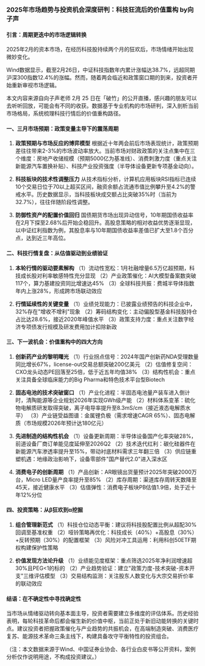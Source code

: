 ### 2025年市场趋势与投资机会深度研判：科技狂流后的价值重构 by向子声

#### 引言：周期更迭中的市场逻辑转换
2025年2月的资本市场，在经历科技股持续两个月的狂欢后，市场情绪开始出现微妙变化。

Wind数据显示，截至2月26日，中证科技指数年内累计涨幅达38.7%，远超同期沪深300指数12.4%的涨幅。然而，随着两会临近和政策窗口期的到来，投资者开始重新审视市场逻辑。

本文内容来源自向子声老师 2月 25 日在「破竹」的公开直播，感兴趣的朋友可以去听听回放，可能会有不同的收获。数据基于专业机构的市场研判，深入剖析当前市场格局，系统梳理科技行情后的价值重构路径。

#### 一、三月市场预期：政策变量主导下的震荡周期
1. **政策预期与市场反应的博弈模型**
根据近十年两会前后市场表现统计，政策预期差往往带来2-3%的市场波动率放大。当前市场对财政政策的关注点集中在三个维度：房地产收储规模（预期5000亿为基准线）、消费刺激力度（重点关注新能源汽车置换补贴）、科技产业投资强度（半导体设备更新专项基金动向）。

2. **科技板块的技术性调整压力**
从技术指标分析，计算机应用板块RSI指标已连续10个交易日位于70以上超买区间，融资余额占流通市值比例攀升至4.2%的警戒水平。历史数据显示，当科技板块成交额占比突破35%时（当前为32.7%），往往伴随阶段性调整。

3. **防御性资产的配置价值回归**
国债期货市场出现异动信号，10年期国债收益率在2月下探至2.68%后开始企稳回升。高股息策略的相对收益优势逐渐显现，以中证红利指数为例，其股息率与10年期国债收益率差值已扩大至1.8个百分点，达到近三年高位。

#### 二、科技行情复盘：从估值驱动到业绩验证
1. **本轮行情的驱动要素解构**
（1）流动性宽松：1月社融增量6.5万亿超预期，科技成长股对利率敏感特性充分显现
（2）产业政策催化：AI大模型备案数突破117个，算力基建投资同比增速达45%
（3）全球科技共振：费城半导体指数年内上涨28%，形成跨市场联动效应

2. **行情延续性的关键变量**
（1）业绩兑现能力：已披露业绩预告的科技企业中，32%存在"增收不增利"现象
（2）筹码结构变化：主动偏股型基金科技股持仓占比达28.6%，接近2020年峰值水平
（3）政策支持力度：重点关注数字经济专项债发行规模及研发费用加计扣除新政

#### 三、下一波机会：价值重构中的四大方向
1. **创新药产业的黎明曙光**
（1）行业拐点信号：2024年国产创新药NDA受理数量同比增长67%，license-out交易总额突破200亿美元
（2）估值修复空间：CXO龙头动态PE回落至25倍，低于近五年均值38%
（3）结构性机会：重点关注具备全球临床能力的Big Pharma和特色技术平台型Biotech

2. **固态电池的技术突破窗口**
（1）产业化进程：半固态电池量产装车进入倒计时，清陶能源等企业规划2026年实现GWh级产能
（2）材料体系变革：硫化物电解质研发取得突破，离子电导率提升至8.3mS/cm（接近液态电解质水平）
（3）产业链受益图谱：金属锂负极（需求增速CAGR 65%）、固态电解质（市场规模2026年预计达180亿元）

3. **先进制造的结构性机会**
（1）设备更新周期：半导体设备国产化率突破28%，前道设备厂商订单能见度延伸至2026Q2
（2）技术迭代红利：碳化硅器件在新能源汽车渗透率提升至15%，带动衬底材料需求三年翻三倍
（3）供应链重塑机遇：地缘政治影响下，设备零部件"国产替代2.0"进入深水区

4. **消费电子的创新周期**
（1）产品创新：AR眼镜出货量预计2025年突破2000万台，Micro LED量产良率提升至85%
（2）库存周期：渠道库存周转天数降至45天，接近健康水平
（3）估值弹性：消费电子板块PB估值1.9倍，处于近十年12%分位

#### 四、投资策略：从β狂欢到α挖掘
1. **组合管理新范式**
（1）科技仓位动态平衡：建议将科技股配置比例从超配30%回调至基准权重
（2）哑铃策略再优化：科技成长（40%）+高股息（30%）+反转预期（30%）的配置框架
（3）风险对冲工具运用：利用科创50ETF期权构建保护性策略

2. **价值发现方法论升级**
（1）业绩能见度框架：重点筛选2025年净利润增速超30%且PEG<1的标的
（2）产业趋势验证：建立"政策力度-技术突破-资本开支"三维评估模型
（3）交易结构监测：关注股东人数变化与大宗交易折价率的联动效应

#### 结语：在不确定性中寻找确定性
当市场从情绪驱动转向基本面主导，投资者需要建立多维度的评估体系。历史经验表明，每轮科技革命后都会催生新的价值中枢，当前正处于新旧动能转换的关键时点。建议投资者把握政策催化与产业趋势的共振机会，在高端制造突破、消费医疗复苏、能源技术革命三条主线下，构建具备攻守平衡特性的投资组合。

（注：本文数据来源于Wind、中国证券业协会、各行业白皮书等公开资料，案例分析仅作说明用途，不构成投资建议。）